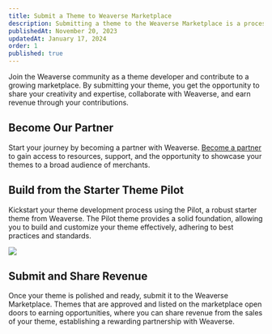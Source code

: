 ```yaml
---
title: Submit a Theme to Weaverse Marketplace
description: Submitting a theme to the Weaverse Marketplace is a process that involves partnership, creation, and collaboration.
publishedAt: November 20, 2023
updatedAt: January 17, 2024
order: 1
published: true
---
```


Join the Weaverse community as a theme developer and contribute to a growing marketplace. By submitting your theme, you
get the opportunity to share your creativity and expertise, collaborate with Weaverse, and earn revenue through your
contributions.

Become Our Partner
------------------

Start your journey by becoming a partner with Weaverse. [Become a partner](https://weaverse.io/partners) to gain access
to resources, support, and the opportunity to showcase your themes to a broad audience of merchants.

Build from the Starter Theme Pilot
----------------------------------

Kickstart your theme development process using the Pilot, a robust starter theme from Weaverse. The Pilot theme provides
a solid foundation, allowing you to build and customize your theme effectively, adhering to best practices and
standards.

![](https://downloads.intercomcdn.com/i/o/869509702/d7d4bd48a59635d492da4a70/pilot-home.png)

Submit and Share Revenue
------------------------

Once your theme is polished and ready, submit it to the Weaverse Marketplace. Themes that are approved and listed on the
marketplace open doors to earning opportunities, where you can share revenue from the sales of your theme, establishing
a rewarding partnership with Weaverse.
